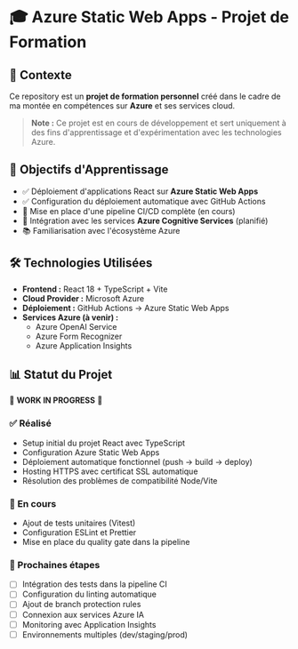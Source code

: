 # 🎓 Azure Static Web Apps - Projet de Formation

## 📌 Contexte

Ce repository est un **projet de formation personnel** créé dans le cadre de ma montée en compétences sur **Azure** et ses services cloud.

> **Note :** Ce projet est en cours de développement et sert uniquement à des fins d'apprentissage et d'expérimentation avec les technologies Azure.

## 🎯 Objectifs d'Apprentissage

- ✅ Déploiement d'applications React sur **Azure Static Web Apps**
- ✅ Configuration du déploiement automatique avec GitHub Actions
- 🔄 Mise en place d'une pipeline CI/CD complète (en cours)
- 🔄 Intégration avec les services **Azure Cognitive Services** (planifié)
- 📚 Familiarisation avec l'écosystème Azure

## 🛠️ Technologies Utilisées

- **Frontend :** React 18 + TypeScript + Vite
- **Cloud Provider :** Microsoft Azure
- **Déploiement :** GitHub Actions → Azure Static Web Apps
- **Services Azure (à venir) :**
  - Azure OpenAI Service
  - Azure Form Recognizer
  - Azure Application Insights

## 📊 Statut du Projet

🚧 **WORK IN PROGRESS** 🚧

### ✅ Réalisé
- Setup initial du projet React avec TypeScript
- Configuration Azure Static Web Apps
- Déploiement automatique fonctionnel (push → build → deploy)
- Hosting HTTPS avec certificat SSL automatique
- Résolution des problèmes de compatibilité Node/Vite

### 🔄 En cours
- Ajout de tests unitaires (Vitest)
- Configuration ESLint et Prettier
- Mise en place du quality gate dans la pipeline

### 📝 Prochaines étapes
- [ ] Intégration des tests dans la pipeline CI
- [ ] Configuration du linting automatique
- [ ] Ajout de branch protection rules
- [ ] Connexion aux services Azure IA
- [ ] Monitoring avec Application Insights
- [ ] Environnements multiples (dev/staging/prod)
